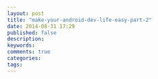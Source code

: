 ```yaml
---
layout: post
title: "make-your-android-dev-life-easy-part-2"
date: 2014-08-31 17:29
published: false
description: 
keywords: 
comments: true
categories: 
tags: 
---
```

